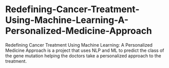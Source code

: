 # Redefining-Cancer-Treatment-Using-Machine-Learning-A-Personalized-Medicine-Approach
Redefining Cancer Treatment Using Machine Learning: A Personalized Medicine Approach is a project that uses NLP and ML to predict the class of the gene mutation helping the doctors take a personalized approach to the treatment. 
